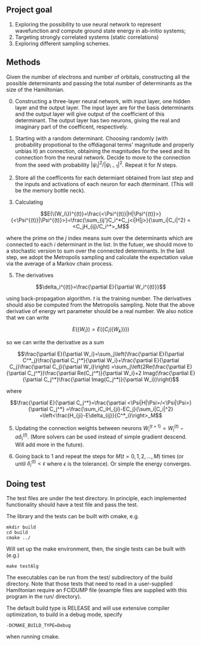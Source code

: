 ## Project goal

1. Exploring the possibility to use neural network to represent wavefunction and compute ground state energy in ab-initio systems;
2. Targeting strongly correlated systems (static correlations)
3. Exploring different sampling schemes.

## Methods


Given the number of electrons and number of orbitals, constructing all the
 possible determinants and passing the total number of determinants as the
size of the Hamiltonian.

0. Constructing a three-layer neural network, with input layer, one hidden layer and the output layer.
The input layer are for the basis determinants and the output layer will give output of the coefficient of this determinant. The output layer has two neurons, giving the real and imaginary part of the coefficent, respectively.

1. Starting with a random determinant. Choosing
 randomly (with probability propotional to the offdiagonal terms'
magnitude and properly unbias it) an connection, obtaining the magnitudes
for the seed and its connection from the neural network. Decide to move to
 the connection from the seed with probability $`|\psi_i|^2/|\psi_{i-1}|^2`$. Repeat it for $`N`$ steps.
2. Store all the coefficents for each determiant obtained from last step and the inputs and activations of each neuron for each dterminant. (This will be the memory bottle neck).

3. Calculating
   
```math
E(\{W_i\})^{(t)}=\frac{<\Psi^{(t)}|H|\Psi^{(t)}>}{<\Psi^{(t)}|\Psi^{(t)}>}=\frac{\sum_{ij'}C_i^*C_j<i|H|j>}{\sum_i|C_i|^2}
=<C_jH_{ij}/C_i^*>_M
```

where the prime on the $`j`$ index means sum over the determinants which are connected to each $`i`$ determinant in the list. In the futuer, we should move to a stochastic version to sum over the connected determinants. In the last step, we adopt the Metropolis sampling and calculate the expectation value via the average of a Markov chain process.

5. The derivatives

```math
\delta_i^{(t)}=\frac{\partial E}{\partial W_i^{(t)}}
```

using back-propagation algorithm. $`t`$ is the training number.
The derivatives should also be computed from the Metropolis sampling. Note that the above derivative of energy wrt parameter should be a real number.
We also notice that we can write

```math
E(\{W_i\})=E(\{C_i(\{W_k\})\})
```

so we can write the derivative as a sum

```math
\frac{\partial E}{\partial W_i}=\sum_j\left(\frac{\partial E}{\partial C^*_j}\frac{\partial C_j^*}{\partial W_i}+\frac{\partial E}{\partial C_j}\frac{\partial C_j}{\partial W_i}\right)
=\sum_j\left(2Re(\frac{\partial E}{\partial C_j^*})\frac{\partial Re(C_j^*)}{\partial W_i}+2 Imag(\frac{\partial E}{\partial C_j^*}\frac{\partial Imag(C_j^*)}{\partial W_i})\right)
```

where

```math 
\frac{\partial E}{\partial C_j^*}=\frac{\partial <\Psi|H|\Psi>/<\Psi|\Psi>}{\partial C_j^*}
=\frac{\sum_iC_iH_{ji}-EC_j}{\sum_i|C_i|^2}
=\left<\frac{H_{ji}-E\delta_{ij}}{C^*_i}\right>_M
```

5. Updating the connection weights between neurons $`W_i^{(t+1)}=W_i^{(t)}-\alpha \delta_i^{(t)}`$. (More solvers can be used instead of simple gradient descend. Will add more in the future).

6. Going back to 1 and repeat the steps for $`M (t=0,1,2,...,M)`$ times (or until $`\delta_i^{(t)}<\epsilon`$ where $`\epsilon`$ is the tolerance). Or simple the energy converges.



## Doing test

The test files are under the test directory. In principle, each implemented functionality should have a test file and pass the test.

The library and the tests can be built with cmake, e.g.
```
mkdir build
cd build
cmake ../
```
Will set up the make environment, then, the single tests can be built with (e.g.)
```
make testAlg
```
The executables can be run from the test/ subdirectory of the build
directory. Note that those tests that need to read in a user-supplied
Hamiltonian require an FCIDUMP file (example files are supplied with
this program in the run/ directory).

The default build type is RELEASE and will use extensive compiler
optimization, to build in a debug mode, specify
```
-DCMAKE_BUILD_TYPE=Debug
```
when running cmake.
